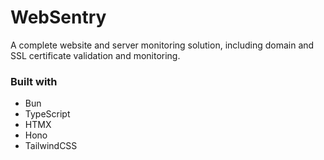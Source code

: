 # WebSentry

A complete website and server monitoring solution, including domain and SSL certificate validation and monitoring.

### Built with

- Bun
- TypeScript
- HTMX
- Hono
- TailwindCSS
